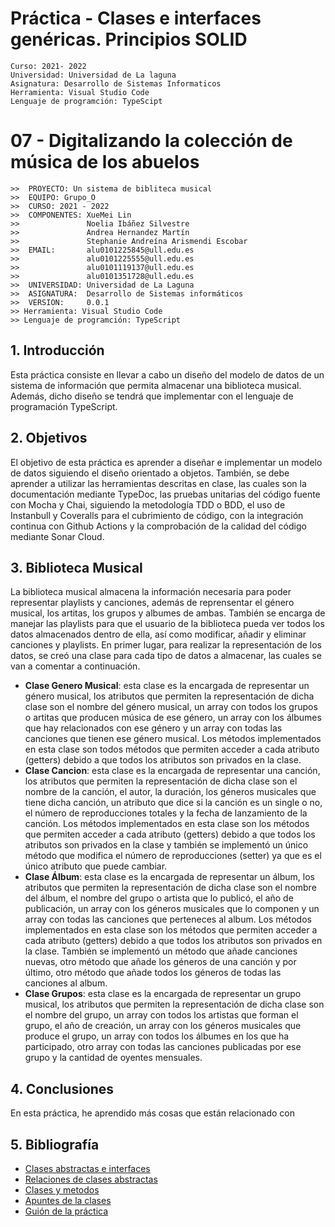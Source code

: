 # Práctica  - Clases e interfaces genéricas. Principios SOLID

```
Curso: 2021- 2022
Universidad: Universidad de La laguna
Asignatura: Desarrollo de Sistemas Informaticos
Herramienta: Visual Studio Code
Lenguaje de programción: TypeScipt
```

# 07 - Digitalizando la colección de música de los abuelos

```
>>  PROYECTO: Un sistema de bibliteca musical
>>  EQUIPO: Grupo_O
>>  CURSO: 2021 - 2022
>>  COMPONENTES: XueMei Lin
>>               Noelia Ibáñez Silvestre
>>               Andrea Hernandez Martín
>>               Stephanie Andreína Arismendi Escobar
>>  EMAIL:       alu0101225845@ull.edu.es
>>               alu0101225555@ull.edu.es
>>               alu0101119137@ull.edu.es
>>               alu0101351728@ull.edu.es
>>  UNIVERSIDAD: Universidad de La Laguna
>>  ASIGNATURA:  Desarrollo de Sistemas informáticos
>>  VERSION:     0.0.1
>> Herramienta: Visual Studio Code
>> Lenguaje de programción: TypeScript
```

## 1. Introducción
Esta práctica consiste en llevar a cabo un diseño del modelo de datos de un sistema de información que permita almacenar una biblioteca musical. Además, dicho diseño se tendrá que implementar con el lenguaje de programación TypeScript.    

## 2. Objetivos
El objetivo de esta práctica es aprender a diseñar e implementar un modelo de datos siguiendo el diseño orientado a objetos. También, se debe aprender a utilizar las herramientas descritas en clase, las cuales son la documentación mediante TypeDoc, las pruebas unitarias del código fuente con Mocha y Chai, siguiendo la metodología TDD o BDD, el uso de Instanbull y Coveralls para el cubrimiento de código, con la integración continua con Github Actions y la comprobación de la calidad del código mediante Sonar Cloud.  

## 3. Biblioteca Musical
La biblioteca musical almacena la información necesaria para poder representar playlists y canciones, además de reprensentar el género musical, los artitas, los grupos y albumes de ambas. También se encarga de manejar las playlists para que el usuario de la biblioteca pueda ver todos los datos almacenados dentro de ella, así como modificar, añadir y eliminar canciones y playlists.  En primer lugar, para realizar la representación de los datos, se creó una clase para cada tipo de datos a almacenar, las cuales se van a comentar a continuación.  
- **Clase Genero Musical**: esta clase es la encargada de representar un género musical, los atributos que permiten la representación de dicha clase son el nombre del género musical, un array con todos los grupos o artitas que producen música de ese género, un array con los álbumes que hay relacionados con ese género y un array con todas las canciones que tienen ese género musical.  Los métodos implementados en esta clase son todos métodos que permiten acceder a cada atributo (getters) debido a que todos los atributos son privados en la clase.  
- **Clase Cancion**: esta clase es la encargada de representar una canción, los atributos que permiten la representación de dicha clase son el nombre de la canción, el autor, la duración, los géneros musicales que tiene dicha canción, un atributo que dice si la canción es un single o no, el número de reproducciones totales y la fecha de lanzamiento de la canción. Los métodos implementados en esta clase son los métodos que permiten acceder a cada atributo (getters) debido a que todos los atributos son privados en la clase y también se implementó un único método que modifica el número de reproducciones (setter) ya que es el único atributo que puede cambiar.  
- **Clase Álbum**: esta clase es la encargada de representar un álbum, los atributos que permiten la representación de dicha clase son el nombre del álbum, el nombre del grupo o artista que lo publicó, el año de publicación, un array con los géneros musicales que lo componen y un array con todas las canciones que perteneces al album. Los métodos implementados en esta clase son los métodos que permiten acceder a cada atributo (getters) debido a que todos los atributos son privados en la clase. También se implementó un método que añade canciones nuevas, otro método que añade los géneros de una canción y por último, otro método que añade todos los géneros de todas las canciones al album.  
- **Clase Grupos**: esta clase es la encargada de representar un grupo musical, los atributos que permiten la representación de dicha clase son el nombre del grupo, un array con todos los artistas que forman el grupo, el año de creación, un array con los géneros musicales que produce el grupo, un array con todos los álbumes en los que ha participado, otro array con todas las canciones publicadas por ese grupo y la cantidad de oyentes mensuales.  

##  4. Conclusiones

En esta práctica, he aprendido más cosas que están relacionado con

## 5. Bibliografía
- [Clases abstractas e interfaces](https://ifgeekthen.everis.com/es/clases-abstractas-e-interfaces)
- [Relaciones de clases abstractas](https://qastack.mx/programming/597769/how-do-i-create-an-abstract-base-class-in-javascript)
- [Clases y metodos](https://lenguajejs.com/javascript/caracteristicas/clases-es6/)
- [Apuntes de la clases](https://ull-esit-inf-dsi-2122.github.io/typescript-theory/)
- [Guión de la práctica](https://ull-esit-inf-dsi-2122.github.io/prct07-music-dataModel/)

